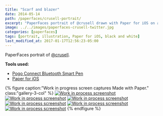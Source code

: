 ```yaml
---
title: "Scarf and blazer"
date: 2014-05-14
path: /paperfaces/crusell-portrait/
excerpt: "PaperFaces portrait of @crusell drawn with Paper for iOS on an iPad."
image: ../../images/paperfaces-crusell-twitter.jpg
categories: [paperfaces]
tags: [portrait, illustration, Paper for iOS, black and white]
last_modified_at: 2017-01-17T12:56:23-05:00
---
```


PaperFaces portrait of [@crusell](https://twitter.com/crusell).

**Tools used:**

- [Pogo Connect Bluetooth Smart Pen](https://www.amazon.com/gp/product/B009K448L4/ref=as_li_ss_tl?ie=UTF8&camp=1789&creative=390957&creativeASIN=B009K448L4&linkCode=as2&tag=mademist-20)
- [Paper for iOS](https://paper.bywetransfer.com/)

{% figure caption:"Work in progress screen captures Made with Paper." class:"gallery-3-col" %}
[![Work in process screenshot](../../images/paperfaces-crusell-process-1-600.jpg)](../../images/paperfaces-crusell-process-1-lg.jpg) [![Work in process screenshot](../../images/paperfaces-crusell-process-2-600.jpg)](../../images/paperfaces-crusell-process-2-lg.jpg) [![Work in process screenshot](../../images/paperfaces-crusell-process-3-600.jpg)](../../images/paperfaces-crusell-process-3-lg.jpg) [![Work in process screenshot](../../images/paperfaces-crusell-process-4-600.jpg)](../../images/paperfaces-crusell-process-4-lg.jpg) [![Work in process screenshot](../../images/paperfaces-crusell-process-5-600.jpg)](../../images/paperfaces-crusell-process-5-lg.jpg) [![Work in process screenshot](../../images/paperfaces-crusell-process-6-600.jpg)](../../images/paperfaces-crusell-process-6-lg.jpg)
{% endfigure %}
